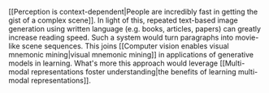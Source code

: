 ---
---

[[Perception is context-dependent|People are incredibly fast in getting the gist of a complex scene]]. In light of this, repeated text-based image generation using written language (e.g. books, articles, papers) can greatly increase reading speed. Such a system would turn paragraphs into movie-like scene sequences. This joins [[Computer vision enables visual mnemonic mining|visual mnemonic mining]] in applications of generative models in learning. What's more this approach would leverage [[Multi-modal representations foster understanding|the benefits of learning multi-modal representations]].